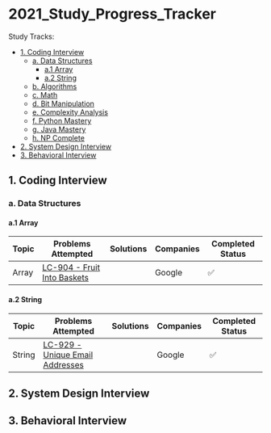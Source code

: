 # 2021_Study_Progress_Tracker

Study Tracks:
* [1. Coding Interview](#1-coding-interview)
  - [a. Data Structures](#a-data-structures)
    - [a.1 Array](#a-1-array)    
    - [a.2 String](#a-2-string)    
  - [b. Algorithms](#b-algorithms)
  - [c. Math](#c-math)
  - [d. Bit Manipulation](#d-bit-manipulation)
  - [e. Complexity Analysis](#e-complexity-analysis)
  - [f. Python Mastery](#f-python-mastery)
  - [g. Java Mastery](#g-java-mastery)
  - [h. NP Complete](#h-np-complete)
* [2. System Design Interview](#6-system-design-interview)
* [3. Behavioral Interview](#6-basic-system-design-and-algorithm)


## 1. Coding Interview

### a. Data Structures

#### a.1 Array
| Topic  | Problems Attempted | Solutions | Companies | Completed Status  |
| ------ | -----------------  | --------- | --------- | ----------------- |
| Array | [LC-904 - Fruit Into Baskets](https://leetcode.com/problems/fruit-into-baskets/) |           | Google          | :white_check_mark: |

#### a.2 String
| Topic  | Problems Attempted | Solutions | Companies | Completed Status  |
| ------ | -----------------  | --------- | --------- | ----------------- |
| String | [LC-929 - Unique Email Addresses](https://leetcode.com/problems/unique-email-addresses/) |           | Google    | :white_check_mark: |


## 2. System Design Interview

## 3. Behavioral Interview
